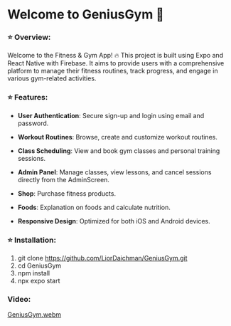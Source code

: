 # Welcome to GeniusGym 💪

### ⭐ Overview:

Welcome to the Fitness & Gym App! 🔥 This project is built using Expo and React Native with Firebase. It aims to provide users with a comprehensive platform to manage their fitness routines, track progress, and engage in various gym-related activities.


### ⭐ Features:

- **User Authentication**: 
   Secure sign-up and login using email and password.
  
- **Workout Routines**: 
   Browse, create and customize workout routines.

- **Class Scheduling**: 
  View and book gym classes and personal training sessions.

- **Admin Panel**: 
  Manage classes, view lessons, and cancel sessions directly from the AdminScreen.

- **Shop**: 
   Purchase fitness products.

- **Foods**: 
   Explanation on foods and calculate nutrition.

- **Responsive Design**: 
  Optimized for both iOS and Android devices.


### ⭐ Installation:

1. git clone https://github.com/LiorDaichman/GeniusGym.git
2. cd GeniusGym
3. npm install
4. npx expo start


### Video:

[GeniusGym.webm](https://github.com/user-attachments/assets/84fac1df-6911-4131-be20-0b11d0747b54)


